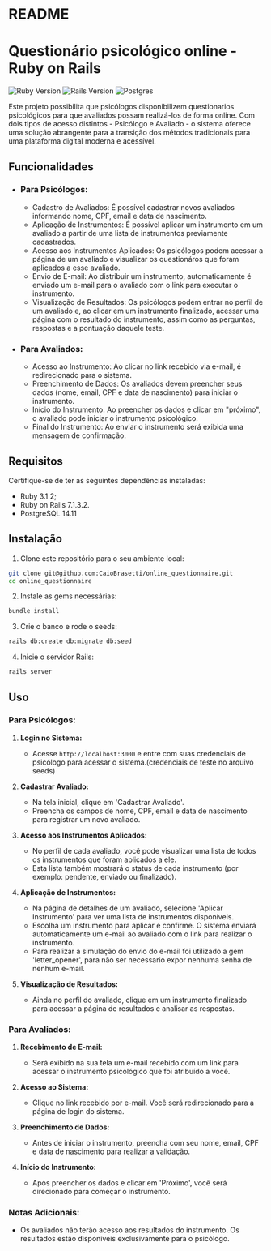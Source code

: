 # README

# Questionário psicológico online - Ruby on Rails

![Ruby Version](https://img.shields.io/badge/Ruby-3.1.2-red.svg)
![Rails Version](https://img.shields.io/badge/Rails-7.1.3.2-orange.svg)
![Postgres](https://img.shields.io/badge/postgres-%23316192.svg?style=for-the-badge&logo=postgresql&logoColor=white)

Este projeto possibilita que psicólogos disponibilizem questionarios psicológicos para que avaliados possam realizá-los de forma online. Com dois tipos de acesso distintos - Psicólogo e Avaliado - o sistema oferece uma solução abrangente para a transição dos métodos tradicionais para uma plataforma digital moderna e acessível.
## Funcionalidades

* ### Para Psicólogos:
  * Cadastro de Avaliados: É possível cadastrar novos avaliados informando nome, CPF, email e data de nascimento.
  * Aplicação de Instrumentos: É possível aplicar um instrumento em um avaliado a partir de uma lista de instrumentos previamente cadastrados.
  * Acesso aos Instrumentos Aplicados: Os psicólogos podem acessar a página de um avaliado e visualizar os questionáros que foram aplicados a esse avaliado.
  * Envio de E-mail: Ao distribuir um instrumento, automaticamente é enviado um e-mail para o avaliado com o link para executar o instrumento.
  * Visualização de Resultados: Os psicólogos podem entrar no perfil de um avaliado e, ao clicar em um instrumento finalizado, acessar uma página com o resultado do instrumento, assim como as perguntas, respostas e a pontuação daquele teste.
  
* ###  Para Avaliados:
  * Acesso ao Instrumento: Ao clicar no link recebido via e-mail, é redirecionado para o sistema.
  * Preenchimento de Dados: Os avaliados devem preencher seus dados (nome, email, CPF e data de nascimento) para iniciar o instrumento.
  * Início do Instrumento: Ao preencher os dados e clicar em "próximo", o avaliado pode iniciar o instrumento psicológico.
  * Final do Instrumento: Ao enviar o instrumento será exibida uma mensagem de confirmação.

  
## Requisitos

Certifique-se de ter as seguintes dependências instaladas:

- Ruby 3.1.2;
- Ruby on Rails 7.1.3.2.
- PostgreSQL 14.11

## Instalação

1. Clone este repositório para o seu ambiente local:

```bash
git clone git@github.com:CaioBrasetti/online_questionnaire.git
cd online_questionnaire
```

2. Instale as gems necessárias:

```bash
bundle install
```

3. Crie o banco e rode o seeds:

```bash
rails db:create db:migrate db:seed
```

4. Inicie o servidor Rails:

```bash
rails server
```

## Uso

### Para Psicólogos:

1. **Login no Sistema:**
   - Acesse `http://localhost:3000` e entre com suas credenciais de psicólogo para acessar o sistema.(credenciais de teste no arquivo seeds)

2. **Cadastrar Avaliado:**
   - Na tela inicial, clique em 'Cadastrar Avaliado'.
   - Preencha os campos de nome, CPF, email e data de nascimento para registrar um novo avaliado.

3. **Acesso aos Instrumentos Aplicados:**
   - No perfil de cada avaliado, você pode visualizar uma lista de todos os instrumentos que foram aplicados a ele.
   - Esta lista também mostrará o status de cada instrumento (por exemplo: pendente, enviado ou finalizado).

4. **Aplicação de Instrumentos:**
   - Na página de detalhes de um avaliado, selecione 'Aplicar Instrumento' para ver uma lista de instrumentos disponíveis.
   - Escolha um instrumento para aplicar e confirme. O sistema enviará automaticamente um e-mail ao avaliado com o link para realizar o instrumento.
   - Para realizar a simulação do envio do e-mail foi utilizado a gem 'letter_opener', para não ser necessario expor nenhuma senha de nenhum e-mail.

5. **Visualização de Resultados:**
   - Ainda no perfil do avaliado, clique em um instrumento finalizado para acessar a página de resultados e analisar as respostas.

### Para Avaliados:

1. **Recebimento de E-mail:**
   - Será exibido na sua tela um e-mail recebido com um link para acessar o instrumento psicológico que foi atribuído a você.

2. **Acesso ao Sistema:**
   - Clique no link recebido por e-mail. Você será redirecionado para a página de login do sistema.

3. **Preenchimento de Dados:**
   - Antes de iniciar o instrumento, preencha com seu nome, email, CPF e data de nascimento para realizar a validação.

4. **Início do Instrumento:**
   - Após preencher os dados e clicar em 'Próximo', você será direcionado para começar o instrumento.

### Notas Adicionais:
- Os avaliados não terão acesso aos resultados do instrumento. Os resultados estão disponíveis exclusivamente para o psicólogo.

